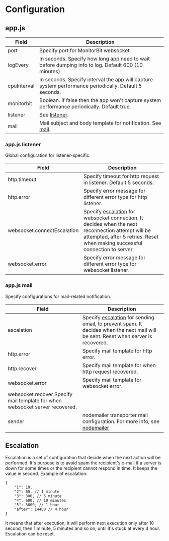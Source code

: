 # Configuration
## app.js

|Field | Description |
| ----- | ----- |
| port | Specify port for MonitorBit websocket |
| logEvery | In seconds. Specify how long app need to wait before dumping info to log. Default 600 (10 minutes) |
| cpuInterval | In seconds. Specify interval the app will capture system performance periodically. Default 5 seconds. |
| monitorbit | Boolean. If false then the app won't capture system performance periodically. Default true. |
| listener | See [listener](#app_listener). |
| mail | Mail subject and body template for notification. See [mail](#app_mail). |

<a name="app_listener"></a>
### app.js listener

Global configuration for listener-specific.

|Field | Description |
| ----- | ----- |
| http.timeout | Specify timeout for http request in listener. Default 5 seconds. |
| http.error | Specify error message for different error type for http listener. |
| websocket.connectEscalation | Specify [escalation](#escalation) for websocket connection. It decides when the next reconnection attempt will be attempted, after 5 retries. Reset when making successful connection to server |
| websocket.error | Specify error message for different error type for websocket listener. |

<a name="app_mail"></a>
### app.js mail

Specify configurations for mail-related notification.

|Field | Description |
| ----- | ----- |
| escalation | Specify [escalation](#escalation) for sending email, to prevent spam. It decides when the next mail will be sent. Reset when server is recovered. |
| http.error | Specify mail template for http error. |
| http.recover | Specify mail template for when http request recovered. |
| websocket.error | Specify mail template for websocket error. |
| websocket.recover Specify mail template for when websocket server recovered. |
| sender | nodemailer transporter mail configuration. For more info, see [nodemailer](https://nodemailer.com) |

<a name="escalation"></a>
## Escalation

Escalation is a set of configuration that decide when the next action will be performed. It's purpose is to avoid spam the recipient's e-mail if a server is down for some times or the recipient cannot respond in time. It keeps the value in second. Example of escalation:

```
{
    "1": 10,
    "2": 60, // 1 minute
    "3": 300, // 5 minute
    "4": 600, // 10 minutes
    "5": 3600, // 1 hour
    "after": 14400 // 4 hour
}
```

It means that after execution, it will perform next execution only after 10 second, then 1 minute, 5 minutes and so on, until it's stuck at every 4 hour. Escalation can be reset.
